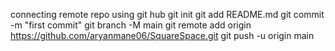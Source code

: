 connecting remote repo using git hub
git init
git add README.md
git commit -m "first commit"
git branch -M main
git remote add origin https://github.com/aryanmane06/SquareSpace.git
git push -u origin main
